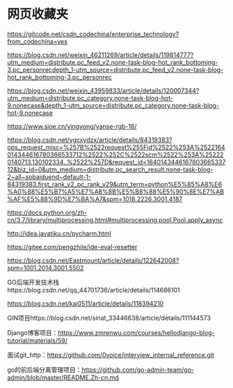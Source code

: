 # 网页收藏夹

https://gitcode.net/csdn_codechina/enterprise_technology?from_codechina=yes

https://blog.csdn.net/weixin_46211269/article/details/119814777?utm_medium=distribute.pc_feed_v2.none-task-blog-hot_rank_bottoming-3.pc_personrecdepth_1-utm_source=distribute.pc_feed_v2.none-task-blog-hot_rank_bottoming-3.pc_personrec

https://blog.csdn.net/weixin_43959833/article/details/120007344?utm_medium=distribute.pc_category.none-task-blog-hot-9.nonecase&depth_1-utm_source=distribute.pc_category.none-task-blog-hot-9.nonecase

https://www.sioe.cn/yingyong/yanse-rgb-16/

https://blog.csdn.net/ygcxydzx/article/details/84319383?ops_request_misc=%257B%2522request%255Fid%2522%253A%2522164014344616780366533712%2522%252C%2522scm%2522%253A%252220140713.130102334..%2522%257D&request_id=164014344616780366533712&biz_id=0&utm_medium=distribute.pc_search_result.none-task-blog-2~all~sobaiduend~default-1-84319383.first_rank_v2_pc_rank_v29&utm_term=python%E5%85%A8%E6%A0%88%E5%B7%A5%E7%A8%8B%E5%B8%88%E5%90%8E%E7%AB%AF%E5%88%9D%E7%BA%A7&spm=1018.2226.3001.4187

https://docs.python.org/zh-cn/3.7/library/multiprocessing.html#multiprocessing.pool.Pool.apply_async

http://idea.javatiku.cn/pycharm.html

https://gitee.com/pengzhile/ide-eval-resetter

https://blog.csdn.net/Eastmount/article/details/122642008?spm=1001.2014.3001.5502

GO后端开发技术栈https://blog.csdn.net/qq_44701736/article/details/114686101

https://blog.csdn.net/kai0511/article/details/118394210

GIN项目https://blog.csdn.net/sinat_33446638/article/details/111144573

Django博客项目：https://www.zmrenwu.com/courses/hellodjango-blog-tutorial/materials/59/

面试git_http：https://github.com/0voice/interview_internal_reference.git

go的前后端分离管理项目：https://github.com/go-admin-team/go-admin/blob/master/README.Zh-cn.md

